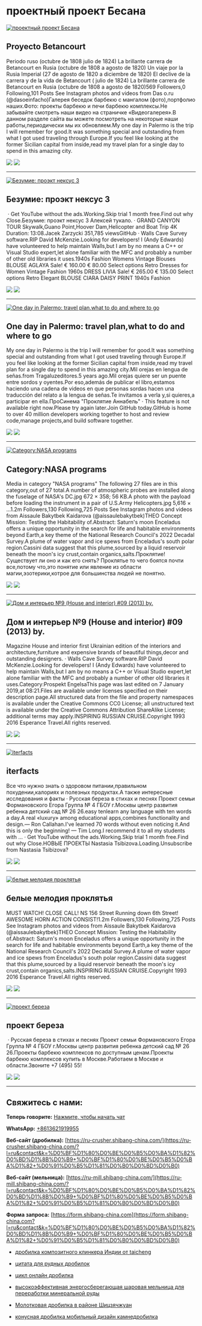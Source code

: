 # проектный проект Бесана

<a href="https://swt.shibang-china.com/?l=ru&img&k=%D0%BF%D1%80%D0%BE%D0%B5%D0%BA%D1%82%D0%BD%D1%8B%D0%B9+%D0%BF%D1%80%D0%BE%D0%B5%D0%BA%D1%82+%D0%91%D0%B5%D1%81%D0%B0%D0%BD%D0%B0" target="_blank">![проектный проект Бесана](http://static.shibang-china.com/all-800x300/1211.jpg)</a>

## Proyecto Betancourt
Periodo ruso (octubre de 1808 julio de 1824) La brillante carrera de Betancourt en Rusia (octubre de 1808 a agosto de 1820) Un viaje por la Rusia Imperial (27 de agosto de 1820 a diciembre de 1820) El declive de la carrera y de la vida de Betancourt ( julio de 1824) La brillante carrera de Betancourt en Rusia (octubre de 1808 a agosto de 1820)569 Followers,0 Following,101 Posts See Instagram photos and videos from Das o.ru (@dasoeinfacho)Галерея беседок барбекю с мангалом (фото),портфолио наших.Фото: проекты барбекю и печи барбекю комплексы.Не забывайте смотреть наши видео на страничке &#171;Видеогалерея&#187;.В данном разделе сайта вы можете посмотреть на некоторые наши работы,периодически мы их обновляем.My one day in Palermo is the trip I will remember for good.It was something special and outstanding from what I got used traveling through Europe.If you feel like looking at the former Sicilian capital from inside,read my travel plan for a single day to spend in this amazing city.


<a href="https://whatsapp.shibangsoft.com/WhatsApp.php" target="_blank" title="WhatsApp">![](http://static.shibang-china.com/icon/whatsapp.png)</a> <a href="https://swt.shibang-china.com/?l=ru&icon&k=%D0%BF%D1%80%D0%BE%D0%B5%D0%BA%D1%82%D0%BD%D1%8B%D0%B9+%D0%BF%D1%80%D0%BE%D0%B5%D0%BA%D1%82+%D0%91%D0%B5%D1%81%D0%B0%D0%BD%D0%B0" target="_blank">![](http://static.shibang-china.com/icon/chat-ru.png)</a>

---

<a href="https://swt.shibang-china.com/?l=ru&img&k=%D0%BF%D1%80%D0%BE%D0%B5%D0%BA%D1%82%D0%BD%D1%8B%D0%B9+%D0%BF%D1%80%D0%BE%D0%B5%D0%BA%D1%82+%D0%91%D0%B5%D1%81%D0%B0%D0%BD%D0%B0" target="_blank">![Безумие: проэкт нексус 3](http://static.shibang-china.com/all-800x300/1506.jpg)</a>

## Безумие: проэкт нексус 3
&nbsp;&#0183;&#32;Get YouTube without the ads.Working.Skip trial 1 month free.Find out why Close.Безумие: проэкт нексус 3 Алексей тукало.&nbsp;&#0183;&#32;GRAND CANYON TOUR Skywalk,Guano Point,Hoover Dam,Helicopter and Boat Trip 4K Duration: 13:08.Jacek Zarzycki 351,785 viewsGitHub&nbsp;&#0183;&#32;Walls Cave Survey software.RIP David McKenzie.Looking for developers! I (Andy Edwards) have volunteered to help maintain Walls,but I am by no means a C++ or Visual Studio expert,let alone familiar with the MFC and probably a number of other old libraries it uses.1940s Fashion Womens Vintage Blouses BLOUSE AGLAYA Sale! € 160.00 € 80.00 Select options Retro Dresses for Women Vintage Fashion 1960s DRESS LIVIA Sale! € 265.00 € 135.00 Select options Retro Elegant BLOUSE CIARA DAISY PRINT 1940s Fashion


<a href="https://whatsapp.shibangsoft.com/WhatsApp.php" target="_blank" title="WhatsApp">![](http://static.shibang-china.com/icon/whatsapp.png)</a> <a href="https://swt.shibang-china.com/?l=ru&icon&k=%D0%BF%D1%80%D0%BE%D0%B5%D0%BA%D1%82%D0%BD%D1%8B%D0%B9+%D0%BF%D1%80%D0%BE%D0%B5%D0%BA%D1%82+%D0%91%D0%B5%D1%81%D0%B0%D0%BD%D0%B0" target="_blank">![](http://static.shibang-china.com/icon/chat-ru.png)</a>

---

<a href="https://swt.shibang-china.com/?l=ru&img&k=%D0%BF%D1%80%D0%BE%D0%B5%D0%BA%D1%82%D0%BD%D1%8B%D0%B9+%D0%BF%D1%80%D0%BE%D0%B5%D0%BA%D1%82+%D0%91%D0%B5%D1%81%D0%B0%D0%BD%D0%B0" target="_blank">![One day in Palermo: travel plan,what to do and where to go](http://static.shibang-china.com/all-800x300/56.jpg)</a>

## One day in Palermo: travel plan,what to do and where to go
My one day in Palermo is the trip I will remember for good.It was something special and outstanding from what I got used traveling through Europe.If you feel like looking at the former Sicilian capital from inside,read my travel plan for a single day to spend in this amazing city.Mil orejas en lengua de se&#241;as.from Tragaluzeditores.5 years ago.Mil orejas quiere ser un puente entre sordos y oyentes.Por eso,adem&#225;s de publicar el libro,estamos haciendo una cadena de videos en que personas sordas hacen una traducci&#243;n del relato a la lengua de se&#241;as.Te invitamos a verla y,si quieres,a participar en ella.ПроСинема &quot;Проклятие Аннабель&quot;&nbsp;&#0183;&#32;This feature is not available right now.Please try again later.Join GitHub today.GitHub is home to over 40 million developers working together to host and review code,manage projects,and build software together.


<a href="https://whatsapp.shibangsoft.com/WhatsApp.php" target="_blank" title="WhatsApp">![](http://static.shibang-china.com/icon/whatsapp.png)</a> <a href="https://swt.shibang-china.com/?l=ru&icon&k=%D0%BF%D1%80%D0%BE%D0%B5%D0%BA%D1%82%D0%BD%D1%8B%D0%B9+%D0%BF%D1%80%D0%BE%D0%B5%D0%BA%D1%82+%D0%91%D0%B5%D1%81%D0%B0%D0%BD%D0%B0" target="_blank">![](http://static.shibang-china.com/icon/chat-ru.png)</a>

---

<a href="https://swt.shibang-china.com/?l=ru&img&k=%D0%BF%D1%80%D0%BE%D0%B5%D0%BA%D1%82%D0%BD%D1%8B%D0%B9+%D0%BF%D1%80%D0%BE%D0%B5%D0%BA%D1%82+%D0%91%D0%B5%D1%81%D0%B0%D0%BD%D0%B0" target="_blank">![Category:NASA programs](http://static.shibang-china.com/all-800x300/1015.jpg)</a>

## Category:NASA programs
Media in category &quot;NASA programs&quot; The following 27 files are in this category,out of 27 total.A number of atmospheric probes are installed along the fuselage of NASA's DC.jpg 672 &#215; 358; 56 KB.A photo with the payload before loading the instrument in a pair of U.S.Army Helicopters.jpg 5,616 &#215; …1.2m Followers,130 Following,725 Posts See Instagram photos and videos from Aissaule Bakytbek Kaidarova (@aissaulebakytbek)THEO Concept Mission: Testing the Habitability of.Abstract: Saturn's moon Enceladus offers a unique opportunity in the search for life and habitable environments beyond Earth,a key theme of the National Research Council's 2022 Decadal Survey.A plume of water vapor and ice spews from Enceladus's south polar region.Cassini data suggest that this plume,sourced by a liquid reservoir beneath the moon's icy crust,contain organics,salts.Проклятие! Существует ли оно и как его снять? Проклятье то чего боятся почти все,потому что,это понятие или явление из области магии,эзотерики,котрое для большинства людей не понятно.


<a href="https://whatsapp.shibangsoft.com/WhatsApp.php" target="_blank" title="WhatsApp">![](http://static.shibang-china.com/icon/whatsapp.png)</a> <a href="https://swt.shibang-china.com/?l=ru&icon&k=%D0%BF%D1%80%D0%BE%D0%B5%D0%BA%D1%82%D0%BD%D1%8B%D0%B9+%D0%BF%D1%80%D0%BE%D0%B5%D0%BA%D1%82+%D0%91%D0%B5%D1%81%D0%B0%D0%BD%D0%B0" target="_blank">![](http://static.shibang-china.com/icon/chat-ru.png)</a>

---

<a href="https://swt.shibang-china.com/?l=ru&img&k=%D0%BF%D1%80%D0%BE%D0%B5%D0%BA%D1%82%D0%BD%D1%8B%D0%B9+%D0%BF%D1%80%D0%BE%D0%B5%D0%BA%D1%82+%D0%91%D0%B5%D1%81%D0%B0%D0%BD%D0%B0" target="_blank">![Дом и интерьер №9 (House and interior) #09 (2013) by.](http://static.shibang-china.com/all-800x300/1167.jpg)</a>

## Дом и интерьер №9 (House and interior) #09 (2013) by.
Magazine House and interior first Ukrainian edition of the interiors and architecture,furniture and expensive brands of beautiful things,decor and outstanding designers.&nbsp;&#0183;&#32;Walls Cave Survey software.RIP David McKenzie.Looking for developers! I (Andy Edwards) have volunteered to help maintain Walls,but I am by no means a C++ or Visual Studio expert,let alone familiar with the MFC and probably a number of other old libraries it uses.Category:Prospekt EngelsaThis page was last edited on 7 January 2019,at 08:21.Files are available under licenses specified on their description page.All structured data from the file and property namespaces is available under the Creative Commons CC0 License; all unstructured text is available under the Creative Commons Attribution ShareAlike License; additional terms may apply.INSPIRING RUSSIAN CRUISE.Copyright 1993 2016 Esperance Travel.All rights reserved.


<a href="https://whatsapp.shibangsoft.com/WhatsApp.php" target="_blank" title="WhatsApp">![](http://static.shibang-china.com/icon/whatsapp.png)</a> <a href="https://swt.shibang-china.com/?l=ru&icon&k=%D0%BF%D1%80%D0%BE%D0%B5%D0%BA%D1%82%D0%BD%D1%8B%D0%B9+%D0%BF%D1%80%D0%BE%D0%B5%D0%BA%D1%82+%D0%91%D0%B5%D1%81%D0%B0%D0%BD%D0%B0" target="_blank">![](http://static.shibang-china.com/icon/chat-ru.png)</a>

---

<a href="https://swt.shibang-china.com/?l=ru&img&k=%D0%BF%D1%80%D0%BE%D0%B5%D0%BA%D1%82%D0%BD%D1%8B%D0%B9+%D0%BF%D1%80%D0%BE%D0%B5%D0%BA%D1%82+%D0%91%D0%B5%D1%81%D0%B0%D0%BD%D0%B0" target="_blank">![iterfacts](http://static.shibang-china.com/all-800x300/1387.jpg)</a>

## iterfacts
Все что нужно знать о здоровом питании,правильном похудении,калориях и полезных продуктах.А также интересные исследования и факты&nbsp;&#0183;&#32;Русская береза в стихах и песнях Проект семьи Формановского Егора Группа № 4 ГБОУ г.Москвы центр развития ребенка детский сад № 26 26.easy tenlearn any language with ten words a day.A real &#171;luxury&#187; among educational apps,combines functionality and design.— Ron Callahan.I've learned 70 words without even noticing it.And this is only the beginning! — Tim Long.I recommend it to all my students with …&nbsp;&#0183;&#32;Get YouTube without the ads.Working.Skip trial 1 month free.Find out why Close.НОВЫЕ ПРОЕКТЫ Nastasia Tsibizova.Loading.Unsubscribe from Nastasia Tsibizova?


<a href="https://whatsapp.shibangsoft.com/WhatsApp.php" target="_blank" title="WhatsApp">![](http://static.shibang-china.com/icon/whatsapp.png)</a> <a href="https://swt.shibang-china.com/?l=ru&icon&k=%D0%BF%D1%80%D0%BE%D0%B5%D0%BA%D1%82%D0%BD%D1%8B%D0%B9+%D0%BF%D1%80%D0%BE%D0%B5%D0%BA%D1%82+%D0%91%D0%B5%D1%81%D0%B0%D0%BD%D0%B0" target="_blank">![](http://static.shibang-china.com/icon/chat-ru.png)</a>

---

<a href="https://swt.shibang-china.com/?l=ru&img&k=%D0%BF%D1%80%D0%BE%D0%B5%D0%BA%D1%82%D0%BD%D1%8B%D0%B9+%D0%BF%D1%80%D0%BE%D0%B5%D0%BA%D1%82+%D0%91%D0%B5%D1%81%D0%B0%D0%BD%D0%B0" target="_blank">![белые мелодия проклятья](http://static.shibang-china.com/all-800x300/932.jpg)</a>

## белые мелодия проклятья
MUST WATCH! CLOSE CALL! NS 156 Street Running down 6th Street! AWESOME HORN ACTION CONSIST!1.2m Followers,130 Following,725 Posts See Instagram photos and videos from Aissaule Bakytbek Kaidarova (@aissaulebakytbek)THEO Concept Mission: Testing the Habitability of.Abstract: Saturn's moon Enceladus offers a unique opportunity in the search for life and habitable environments beyond Earth,a key theme of the National Research Council's 2022 Decadal Survey.A plume of water vapor and ice spews from Enceladus's south polar region.Cassini data suggest that this plume,sourced by a liquid reservoir beneath the moon's icy crust,contain organics,salts.INSPIRING RUSSIAN CRUISE.Copyright 1993 2016 Esperance Travel.All rights reserved.


<a href="https://whatsapp.shibangsoft.com/WhatsApp.php" target="_blank" title="WhatsApp">![](http://static.shibang-china.com/icon/whatsapp.png)</a> <a href="https://swt.shibang-china.com/?l=ru&icon&k=%D0%BF%D1%80%D0%BE%D0%B5%D0%BA%D1%82%D0%BD%D1%8B%D0%B9+%D0%BF%D1%80%D0%BE%D0%B5%D0%BA%D1%82+%D0%91%D0%B5%D1%81%D0%B0%D0%BD%D0%B0" target="_blank">![](http://static.shibang-china.com/icon/chat-ru.png)</a>

---

<a href="https://swt.shibang-china.com/?l=ru&img&k=%D0%BF%D1%80%D0%BE%D0%B5%D0%BA%D1%82%D0%BD%D1%8B%D0%B9+%D0%BF%D1%80%D0%BE%D0%B5%D0%BA%D1%82+%D0%91%D0%B5%D1%81%D0%B0%D0%BD%D0%B0" target="_blank">![проект береза](http://static.shibang-china.com/all-800x300/1002.jpg)</a>

## проект береза
&nbsp;&#0183;&#32;Русская береза в стихах и песнях Проект семьи Формановского Егора Группа № 4 ГБОУ г.Москвы центр развития ребенка детский сад № 26 26.Проекты барбекю комплексов по доступным ценам.Проекты барбекю комплексов купить в Москве.Работаем в Москве и области.Звоните +7 (495) 55!

<a href="https://whatsapp.shibangsoft.com/WhatsApp.php" target="_blank" title="WhatsApp">![](http://static.shibang-china.com/icon/whatsapp.png)</a> <a href="https://swt.shibang-china.com/?l=ru&icon&k=%D0%BF%D1%80%D0%BE%D0%B5%D0%BA%D1%82%D0%BD%D1%8B%D0%B9+%D0%BF%D1%80%D0%BE%D0%B5%D0%BA%D1%82+%D0%91%D0%B5%D1%81%D0%B0%D0%BD%D0%B0" target="_blank">![](http://static.shibang-china.com/icon/chat-ru.png)</a>

---
## Свяжитесь с нами:

**Теперь говорите:** [Нажмите, чтобы начать чат](https://swt.shibang-china.com?l=ru&contact&k=%D0%BF%D1%80%D0%BE%D0%B5%D0%BA%D1%82%D0%BD%D1%8B%D0%B9+%D0%BF%D1%80%D0%BE%D0%B5%D0%BA%D1%82+%D0%91%D0%B5%D1%81%D0%B0%D0%BD%D0%B0)

**WhatsApp:**  [+8613621919955](https://whatsapp.shibangsoft.com/WhatsApp.php)

**Веб-сайт (дробилка):** [https://ru-crusher.shibang-china.com/](https://ru-crusher.shibang-china.com/?l=ru&contact&k=%D0%BF%D1%80%D0%BE%D0%B5%D0%BA%D1%82%D0%BD%D1%8B%D0%B9+%D0%BF%D1%80%D0%BE%D0%B5%D0%BA%D1%82+%D0%91%D0%B5%D1%81%D0%B0%D0%BD%D0%B0)

**Веб-сайт (мельница):** [https://ru-mill.shibang-china.com/](https://ru-mill.shibang-china.com/?l=ru&contact&k=%D0%BF%D1%80%D0%BE%D0%B5%D0%BA%D1%82%D0%BD%D1%8B%D0%B9+%D0%BF%D1%80%D0%BE%D0%B5%D0%BA%D1%82+%D0%91%D0%B5%D1%81%D0%B0%D0%BD%D0%B0)

**Форма запроса:** [https://form.shibang-china.com](https://form.shibang-china.com?l=ru&contact&k=%D0%BF%D1%80%D0%BE%D0%B5%D0%BA%D1%82%D0%BD%D1%8B%D0%B9+%D0%BF%D1%80%D0%BE%D0%B5%D0%BA%D1%82+%D0%91%D0%B5%D1%81%D0%B0%D0%BD%D0%B0)

* [дробилка композитного клинкера Индии от taicheng](../132/%D0%B4%D1%80%D0%BE%D0%B1%D0%B8%D0%BB%D0%BA%D0%B0%20%D0%BA%D0%BE%D0%BC%D0%BF%D0%BE%D0%B7%D0%B8%D1%82%D0%BD%D0%BE%D0%B3%D0%BE%20%D0%BA%D0%BB%D0%B8%D0%BD%D0%BA%D0%B5%D1%80%D0%B0%20%D0%98%D0%BD%D0%B4%D0%B8%D0%B8%20%D0%BE%D1%82%20taicheng.md)

* [цитата для рудных дробилок](../134/%D1%86%D0%B8%D1%82%D0%B0%D1%82%D0%B0%20%D0%B4%D0%BB%D1%8F%20%D1%80%D1%83%D0%B4%D0%BD%D1%8B%D1%85%20%D0%B4%D1%80%D0%BE%D0%B1%D0%B8%D0%BB%D0%BE%D0%BA.md)

* [цикл онлайн дробилка](../132/%D1%86%D0%B8%D0%BA%D0%BB%20%D0%BE%D0%BD%D0%BB%D0%B0%D0%B9%D0%BD%20%D0%B4%D1%80%D0%BE%D0%B1%D0%B8%D0%BB%D0%BA%D0%B0.md)

* [высокоэффективная энергосберегающая шаровая мельница для переработки минеральной руды](../135/%D0%B2%D1%8B%D1%81%D0%BE%D0%BA%D0%BE%D1%8D%D1%84%D1%84%D0%B5%D0%BA%D1%82%D0%B8%D0%B2%D0%BD%D0%B0%D1%8F%20%D1%8D%D0%BD%D0%B5%D1%80%D0%B3%D0%BE%D1%81%D0%B1%D0%B5%D1%80%D0%B5%D0%B3%D0%B0%D1%8E%D1%89%D0%B0%D1%8F%20%D1%88%D0%B0%D1%80%D0%BE%D0%B2%D0%B0%D1%8F%20%D0%BC%D0%B5%D0%BB%D1%8C%D0%BD%D0%B8%D1%86%D0%B0%20%D0%B4%D0%BB%D1%8F%20%D0%BF%D0%B5%D1%80%D0%B5%D1%80%D0%B0%D0%B1%D0%BE%D1%82%D0%BA%D0%B8%20%D0%BC%D0%B8%D0%BD%D0%B5%D1%80%D0%B0%D0%BB%D1%8C%D0%BD%D0%BE%D0%B9%20%D1%80%D1%83%D0%B4%D1%8B.md)

* [Молотковая дробилка в районе Шицзячжуан](../132/%D0%9C%D0%BE%D0%BB%D0%BE%D1%82%D0%BA%D0%BE%D0%B2%D0%B0%D1%8F%20%D0%B4%D1%80%D0%BE%D0%B1%D0%B8%D0%BB%D0%BA%D0%B0%20%D0%B2%20%D1%80%D0%B0%D0%B9%D0%BE%D0%BD%D0%B5%20%D0%A8%D0%B8%D1%86%D0%B7%D1%8F%D1%87%D0%B6%D1%83%D0%B0%D0%BD.md)

* [конусная дробилка мобильный дизайн камнедробилка](../131/%D0%BA%D0%BE%D0%BD%D1%83%D1%81%D0%BD%D0%B0%D1%8F%20%D0%B4%D1%80%D0%BE%D0%B1%D0%B8%D0%BB%D0%BA%D0%B0%20%D0%BC%D0%BE%D0%B1%D0%B8%D0%BB%D1%8C%D0%BD%D1%8B%D0%B9%20%D0%B4%D0%B8%D0%B7%D0%B0%D0%B9%D0%BD%20%D0%BA%D0%B0%D0%BC%D0%BD%D0%B5%D0%B4%D1%80%D0%BE%D0%B1%D0%B8%D0%BB%D0%BA%D0%B0.md)